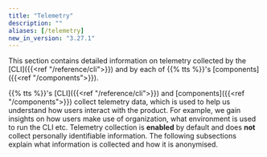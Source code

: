 ```yaml
---
title: "Telemetry"
description: ""
aliases: [/telemetry]
new_in_version: "3.27.1"
---
```


This section contains detailed information on telemetry collected by the [CLI]({{<ref "/reference/cli">}}) and by each of {{% tts %}}\'s [components]({{<ref "/components">}}).
<!--more-->

{{% tts %}}'s [CLI]({{<ref "/reference/cli">}}) and [components]({{<ref "/components">}}) collect telemetry data, which is used to help us understand how users interact with the product. For example, we gain insights on how users make use of organization, what environment is used to run the CLI etc. Telemetry collection is **enabled** by default and does **not** collect personally identifiable information. The following subsections explain what information is collected and how it is anonymised.
